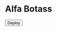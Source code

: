 # Alfa Botass

<button href='https://dashboard.heroku.com/apps/alfa-bottas/deploy/github'>Deploy</button>
